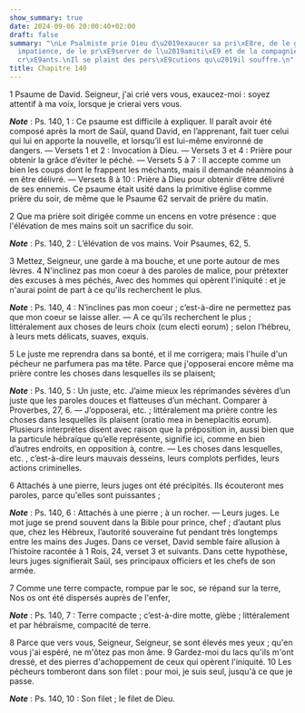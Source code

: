 ```yaml
---
show_summary: true
date: 2024-09-06 20:00:40+02:00
draft: false
summary: "\nLe Psalmiste prie Dieu d\u2019exaucer sa pri\xE8re, de le garder de l\u2019\
  impatience, de le pr\xE9server de l\u2019amiti\xE9 et de la compagnie des m\xE9\
  cr\xE9ants.\nIl se plaint des pers\xE9cutions qu\u2019il souffre.\n"
title: Chapitre 140
---
```





1 Psaume de David. Seigneur, j'ai crié vers vous, exaucez-moi : soyez attentif à ma voix, lorsque je crierai vers vous.

***Note*** :  Ps. 140, 1 : Ce psaume est difficile à expliquer. Il paraît avoir été composé après la mort de Saül, quand David, en l’apprenant, fait tuer celui qui lui en apporte la nouvelle, et lorsqu’il est lui-même environné de dangers. ― Versets 1 et 2 : Invocation à Dieu. ― Versets 3 et 4 : Prière pour obtenir la grâce d’éviter le péché. ― Versets 5 à 7 : Il accepte comme un bien les coups dont le frappent les méchants, mais il demande néanmoins à en être délivré. ― Versets 8 à 10 : Prière à Dieu pour obtenir d’être délivré de ses ennemis. Ce psaume était usité dans la primitive église comme prière du soir, de même que le Psaume 62 servait de prière du matin.


2 Que ma prière soit dirigée comme un encens en votre présence : que l'élévation de mes mains soit un sacrifice du soir.

***Note*** :  Ps. 140, 2 : L’élévation de vos mains. Voir Psaumes, 62, 5.


3 Mettez, Seigneur, une garde à ma bouche, et une porte autour de mes lèvres. 4 N'inclinez pas mon coeur à des paroles de malice, pour prétexter des excuses à mes péchés, Avec des hommes qui opèrent l'iniquité : et je n'aurai point de part à ce qu'ils recherchent le plus.

***Note*** :  Ps. 140, 4 : N’inclines pas mon coeur ; c’est-à-dire ne permettez pas que mon coeur se laisse aller. ― A ce qu’ils recherchent le plus ; littéralement aux choses de leurs choix (cum electi eorum) ; selon l’hébreu, à leurs mets délicats, suaves, exquis.


5 Le juste me reprendra dans sa bonté, et il me corrigera; mais l'huile d'un pécheur ne parfumera pas ma tête. Parce que j'opposerai encore même ma prière contre les choses dans lesquelles ils se plaisent;

***Note*** :  Ps. 140, 5 : Un juste, etc. J’aime mieux les réprimandes sévères d’un juste que les paroles douces et flatteuses d’un méchant. Comparer à Proverbes, 27, 6. ― J’opposerai, etc. ; littéralement ma prière contre les choses dans lesquelles ils plaisent (oratio mea in beneplacitis eorum). Plusieurs interprètes disent avec raison que la préposition in, aussi bien que la particule hébraïque qu’elle représente, signifie ici, comme en bien d’autres endroits, en opposition à, contre. ― Les choses dans lesquelles, etc. , c’est-à-dire leurs mauvais desseins, leurs complots perfides, leurs actions criminelles.

6 Attachés à une pierre, leurs juges ont été précipités. Ils écouteront mes paroles, parce qu'elles sont puissantes ;

***Note*** :  Ps. 140, 6 : Attachés à une pierre ; à un rocher. ― Leurs juges. Le mot juge se prend souvent dans la Bible pour prince, chef ; d’autant plus que, chez les Hébreux, l’autorité souveraine fut pendant très longtemps entre les mains des Juges. Dans ce verset, David semble faire allusion à l’histoire racontée à 1 Rois, 24, verset 3 et suivants. Dans cette hypothèse, leurs juges signifierait Saül, ses principaux officiers et les chefs de son armée.

7 Comme une terre compacte, rompue par le soc, se répand sur la terre, Nos os ont été dispersés auprès de l'enfer,

***Note*** :  Ps. 140, 7 : Terre compacte ; c’est-à-dire motte, glèbe ; littéralement et par hébraïsme, compacité de terre.


8 Parce que vers vous, Seigneur, Seigneur, se sont élevés mes yeux ; qu'en vous j'ai espéré, ne m'ôtez pas mon âme. 9 Gardez-moi du lacs qu'ils m'ont dressé, et des pierres d'achoppement de ceux qui opèrent l'iniquité. 10 Les pécheurs tomberont dans son filet : pour moi, je suis seul, jusqu'à ce que je passe.

***Note*** :  Ps. 140, 10 : Son filet ; le filet de Dieu.

